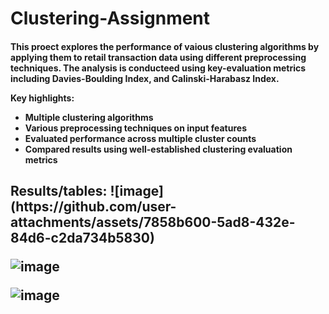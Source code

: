 # Clustering-Assignment


<h4>This proect explores the performance of vaious clustering algorithms by applying them to retail transaction data using different preprocessing techniques. The analysis is conducteed using key-evaluation metrics including Davies-Boulding Index, and Calinski-Harabasz Index.


Key highlights:
- Multiple clustering algorithms
- Various preprocessing techniques on input features
- Evaluated performance across multiple cluster counts
- Compared results using well-established clustering evaluation metrics
</h4>

<h2>Results/tables:
![image](https://github.com/user-attachments/assets/7858b600-5ad8-432e-84d6-c2da734b5830)


![image](https://github.com/user-attachments/assets/3a8eeac9-3a48-4dd5-a836-008d321c7040)

![image](https://github.com/user-attachments/assets/7a42b5d8-55b8-4e30-8994-42c7789ccc6b)


</h2>
